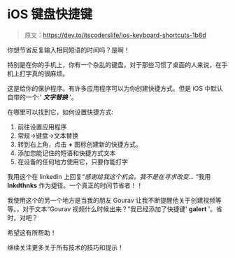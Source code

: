 # iOS 键盘快捷键

> 原文：<https://dev.to/itscoderslife/ios-keyboard-shortcuts-1b8d>

你想节省反复输入相同短语的时间吗？是啊！

特别是在你的手机上，你有一个杂乱的键盘，对于那些习惯了桌面的人来说，在手机上打字真的很麻烦。

这是给你的保护程序。有许多应用程序可以为你创建快捷方式。但是 iOS 中默认自带的一个:' ***文字替换*** '。

在哪里可以找到它，如何设置快捷方式:

1.  前往设置应用程序
2.  常规→键盘→文本替换
3.  转到右上角，点击 **+** 图标创建新的快捷方式。
4.  添加您能记住的短语和快捷方式文本
5.  在设备的任何地方使用它，只要你能打字

我用这个在 linkedin 上回复“*感谢给我这个机会。我不是在寻求改变…* “我用 **lnkdthnks** 作为捷径。一个真正的时间节省者！！

我使用这个的另一个地方是当我的朋友 Gourav 让我不断提醒他关于创建视频等等。，对于文本“Gourav 视频什么时候出来？”我已经添加了快捷键' **galert** '。省时，对吧？

希望这有所帮助！

继续关注更多关于所有技术的技巧和提示！
